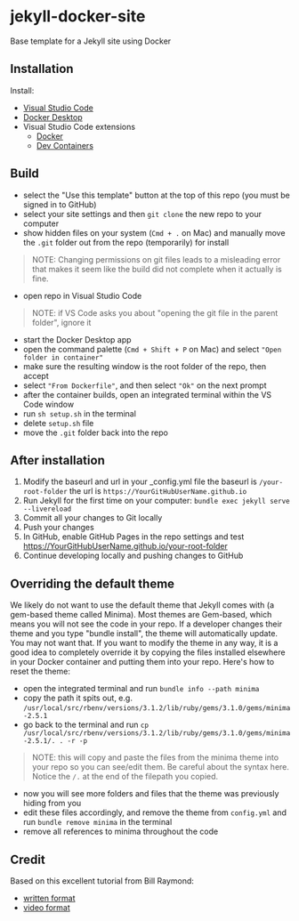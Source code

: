 # jekyll-docker-site

Base template for a Jekyll site using Docker

## Installation

Install:

- [Visual Studio Code](https://code.visualstudio.com/)
- [Docker Desktop](https://www.docker.com/products/docker-desktop/)
- Visual Studio Code extensions
  - [Docker](https://marketplace.visualstudio.com/items?itemName=ms-azuretools.vscode-docker)
  - [Dev Containers](https://marketplace.visualstudio.com/items?itemName=ms-vscode-remote.remote-containers)

## Build

- select the "Use this template" button at the top of this repo (you must be signed in to GitHub)
- select your site settings and then `git clone` the new repo to your computer
- show hidden files on your system (`Cmd + .` on Mac) and manually move the `.git` folder out from the repo (temporarily) for install
> NOTE: Changing permissions on git files leads to a misleading error that makes it seem like the build did not complete when it actually is fine.
- open repo in Visual Studio Code
> NOTE: if VS Code asks you about "opening the git file in the parent folder", ignore it
- start the Docker Desktop app
- open the command palette (`Cmd + Shift + P` on Mac) and select `"Open folder in container"`
- make sure the resulting window is the root folder of the repo, then accept
- select `"From Dockerfile"`, and then select `"Ok"` on the next prompt
- after the container builds, open an integrated terminal within the VS Code window
- run `sh setup.sh` in the terminal
- delete `setup.sh` file
- move the `.git` folder back into the repo

## After installation

1. Modify the baseurl and url in your _config.yml file
   the baseurl is `/your-root-folder`
   the url is `https://YourGitHubUserName.github.io`
1. Run Jekyll for the first time on your computer: `bundle exec jekyll serve --livereload`
1. Commit all your changes to Git locally
1. Push your changes
1. In GitHub, enable GitHub Pages in the repo settings and test https://YourGitHubUserName.github.io/your-root-folder
1. Continue developing locally and pushing changes to GitHub

## Overriding the default theme

We likely do not want to use the default theme that Jekyll comes with (a gem-based theme called Minima). Most themes are Gem-based, which means you will not see the code in your repo. If a developer changes their theme and you type "bundle install", the theme will automatically update. You may not want that. If you want to modify the theme in any way, it is a good idea to completely override it by copying the files installed elsewhere in your Docker container and putting them into your repo. Here's how to reset the theme:

- open the integrated terminal and run `bundle info --path minima`
- copy the path it spits out, e.g. `/usr/local/src/rbenv/versions/3.1.2/lib/ruby/gems/3.1.0/gems/minima-2.5.1`
- go back to the terminal and run `cp /usr/local/src/rbenv/versions/3.1.2/lib/ruby/gems/3.1.0/gems/minima-2.5.1/. . -r -p`
> NOTE: this will copy and paste the files from the minima theme into your repo so you can see/edit them. Be careful about the syntax here. Notice the `/.` at the end of the filepath you copied.
- now you will see more folders and files that the theme was previously hiding from you
- edit these files accordingly, and remove the theme from `config.yml` and run `bundle remove minima` in the terminal
- remove all references to minima throughout the code

## Credit

Based on this excellent tutorial from Bill Raymond:

- [written format](https://gist.github.com/BillRaymond/db761d6b53dc4a237b095819d33c7332)
- [video format](https://youtu.be/zijOXpZzdvs?si=vPjOt-WGS59pu41w)

